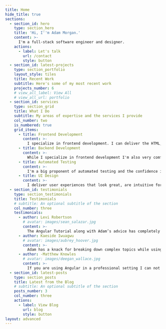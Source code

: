 ```yaml
---
title: Home
hide_title: true
sections:
  - section_id: hero
    type: section_hero
    title: 'Hi, I''m Adam Morgan.'
    content: >-
      I'm a full-stack software engineer and designer.
    actions:
      - label: Let's talk
        url: /contact
        style: button
  - section_id: latest-projects
    type: section_portfolio
    layout_style: tiles
    title: Recent Work
    subtitle: Here's some of my most recent work
    projects_number: 6
    # view_all_label: View All
    # view_all_url: portfolio
  - section_id: services
    type: section_grid
    title: What I Do
    subtitle: My areas of expertise and the services I provide
    col_number: two
    is_numbered: true
    grid_items:
      - title: Frontend Development
        content: >-
          I specialize in frontend development. I can deliver the HTML, CSS, and JS you need packaged within a modern web framework. I use Angular for most of my work but I can easily pick and learn the right tools for the job.
      - title: Backend Development
        content: >-
          While I specialize in frontend development I'm also very comfortable with backend development. My framework of choice is currently Express which I've used to write APIs, Slack bots, and Twitter bots.
      - title: Automated Testing
        content: >-
          I'm a big proponent of automated testing and the confidence it gives me while building and maintaining applications. I've written and self-published a [book](https://www.theangulartutorial.org/){:target="_blank"} on the subject. My tools of choice are Jasmine and Cypress.
      - title: UI Design
        content: >-
          I deliver user experiences that look great, are intuitive for customers to use, and will adapt to the variety of web enabled devices we all use today.
  - section_id: testimonials
    type: section_testimonials
    title: Testimonials
    # subtitle: An optional subtitle of the section
    col_number: three
    testimonials:
      - author: Levi Robertson
        # avatar: images/sean_salazar.jpg
        content: >-
          The Angular Tutorial along with Adam’s advice has completely changed my career...
      - author: Kaeside Iwuagwu
        # avatar: images/aubrey_hoover.jpg
        content: >-
          Adam has a knack for breaking down complex topics while using relatable topics and keeps learning Angular fun.
      - author: -Matthew Knowles
        # avatar: images/deegan_wallace.jpg
        content: >-
          If you are using Angular in a professional setting I can not recommend The Angular Tutorial highly enough.
  - section_id: latest-posts
    type: section_posts
    title: Latest from the Blog
    # subtitle: An optional subtitle of the section
    posts_number: 3
    col_number: three
    actions:
      - label: View Blog
        url: blog
        style: button
layout: advanced
---
```

